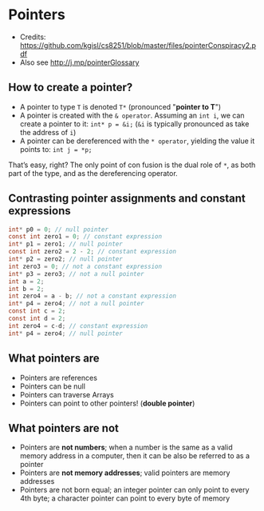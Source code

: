 

# Pointers

- Credits: https://github.com/kgisl/cs8251/blob/master/files/pointerConspiracy2.pdf  
- Also see http://j.mp/pointerGlossary 

## How to create a pointer? 

- A pointer to type `T` is denoted `T*` (pronounced "**pointer to T**")
- A pointer is created with the `& operator`. Assuming an `int i`, we can create a pointer to it: `int* p = &i;` (`&i` is typically pronounced as take the address of `i`)
- A pointer can be dereferenced with the `* operator`, yielding the value it points to: `int j = *p;`

That’s easy, right? The only point of con fusion is the dual role of `*`, as both part of the type, and as the dereferencing operator. 

## Contrasting pointer assignments and constant expressions

```c
int* p0 = 0; // null pointer
const int zero1 = 0; // constant expression
int* p1 = zero1; // null pointer
const int zero2 = 2 - 2; // constant expression
int* p2 = zero2; // null pointer
int zero3 = 0; // not a constant expression
int* p3 = zero3; // not a null pointer
int a = 2;
int b = 2;
int zero4 = a - b; // not a constant expression
int* p4 = zero4; // not a null pointer
const int c = 2;
const int d = 2;
int zero4 = c-d; // constant expression
int* p4 = zero4; // null pointer
```
## What pointers are

- Pointers are references
- Pointers can be null 
- Pointers can traverse Arrays
- Pointers can point to other pointers! (**double pointer**) 

## What pointers are not 

- Pointers are **not numbers**; when a number is the same as a valid memory address in a computer, then it can be also be referred to as a pointer
- Pointers are **not memory addresses**; valid pointers are memory addresses
- Pointers are not born equal; an integer pointer can only point to every 4th byte; a character pointer can point to every byte of memory 

